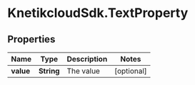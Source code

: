 # KnetikcloudSdk.TextProperty

## Properties
Name | Type | Description | Notes
------------ | ------------- | ------------- | -------------
**value** | **String** | The value | [optional] 


